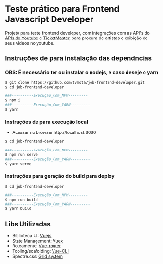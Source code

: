 
# Teste prático para Frontend Javascript Developer

Projeto para teste frontend developer, com integrações com as API's do [APIs do Youtube](https://developers.google.com/youtube/v3/getting-started) e [TicketMaster](https://developer.ticketmaster.com/products-and-docs/apis/discovery-api/v2/), para procura de artistas e exibição de seus videos no youtube.

## Instruções de para instalação das dependncias
### OBS: É necessário ter ou instalar o nodejs, e caso deseje o yarn
```bash
$ git clone https://github.com/tvmota/job-frontend-developer.git
$ cd job-frontend-developer

###----------Execução_Com_NPM---------
$ npm i
###----------Execução_Com_YARN---------
$ yarn
```

### Instruções de para execução local
- Acessar no browser http://localhost:8080
```bash
$ cd job-frontend-developer

###----------Execução_Com_NPM---------
$ npm run serve
###----------Execução_Com_YARN---------
$ yarn serve
```

### Instruções para geração do build para deploy
```bash
$ cd job-frontend-developer

###----------Execução_Com_NPM---------
$ npm run build
###----------Execução_Com_YARN---------
$ yarn build
```

## Libs Utilizadas
- Biblioteca UI: [Vuejs](https://vuejs.org)
- State Management: [Vuex](https://vuex.vuejs.org/)
- Roteamento: [Vue-router](https://router.vuejs.org/)
- Tooling/scafolding: [Vue-CLI](https://cli.vuejs.org/)
- Spectre.css: [Grid system](https://picturepan2.github.io/spectre/)
